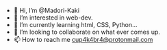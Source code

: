 - 👋 Hi, I’m @Madori-Kaki
- 👀 I’m interested in web-dev.
- 🌱 I’m currently learning html, CSS, Python...
- 💞️ I’m looking to collaborate on what ever comes up.
- 📫 How to reach me cup4k4br4@protonmail.com

<!---
Madori-Kaki/Madori-Kaki is a ✨ special ✨ repository because its `README.md` (this file) appears on your GitHub profile.
You can click the Preview link to take a look at your changes.
--->
